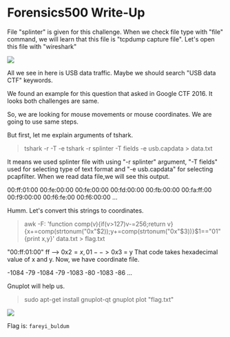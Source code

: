 # Forensics500 Write-Up

File "splinter" is given for this challenge. When we check file type with "file" command, we will learn that this file is "tcpdump capture file".
Let's open this file with "wireshark"

![](https://github.com/SyraTR/BTK-Forensics-Write-Up/blob/master/Forensics500/files/pcap.png)

All we see in here is USB data traffic.
Maybe we should search "USB data CTF" keywords.

We found an example for this question that asked in Google CTF 2016. It looks both challenges are same. 

So, we are looking for mouse movements or mouse coordinates. We are going to use same steps.

But first, let me explain arguments of tshark.

>tshark -r <file-name> -T <format-of-text> -e <field-to-print>
>tshark -r splinter -T fields -e usb.capdata > data.txt

It means we used splinter file with using "-r splinter" argument, "-T fields" used for selecting type of text format and "-e usb.capdata" for selecting pcapfilter.
When we read data file,we will see this output.

00:ff:01:00
00:fe:00:00
00:fe:00:00
00:fd:00:00
00:fb:00:00
00:fa:ff:00
00:f9:00:00
00:f6:fe:00
00:f6:00:00
...

Humm. Let's convert this strings to coordinates.

>awk -F: 'function comp(v){if(v>127)v-=256;return v}{x+=comp(strtonum("0x"$2));y+=comp(strtonum("0x"$3))}$1=="01"{print x,y}' data.txt > flag.txt

"00:ff:01:00" ff --> 0x$2 = x, 01 --> 0x$3 = y
That code takes hexadecimal value of x and y. Now, we have coordinate file. 

-1084 -79
-1084 -79
-1083 -80
-1083 -86
...

Gnuplot will help us.

>sudo apt-get install gnuplot-qt
>gnuplot
>plot "flag.txt"

![](https://github.com/SyraTR/BTK-Forensics-Write-Up/blob/master/Forensics500/files/plot.png)

Flag is: `fareyi_buldum`


